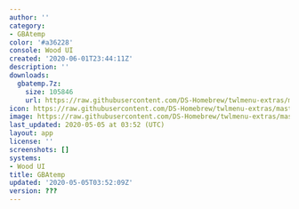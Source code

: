 ```yaml
---
author: ''
category:
- GBAtemp
color: '#a36228'
console: Wood UI
created: '2020-06-01T23:44:11Z'
description: ''
downloads:
  gbatemp.7z:
    size: 105846
    url: https://raw.githubusercontent.com/DS-Homebrew/twlmenu-extras/master/_nds/TWiLightMenu/akmenu/themes/gbatemp.7z
icon: https://raw.githubusercontent.com/DS-Homebrew/twlmenu-extras/master/_nds/TWiLightMenu/akmenu/themes/meta/gbatemp/icon.png
image: https://raw.githubusercontent.com/DS-Homebrew/twlmenu-extras/master/_nds/TWiLightMenu/akmenu/themes/meta/gbatemp/icon.png
last_updated: 2020-05-05 at 03:52 (UTC)
layout: app
license: ''
screenshots: []
systems:
- Wood UI
title: GBAtemp
updated: '2020-05-05T03:52:09Z'
version: ???
---
```

